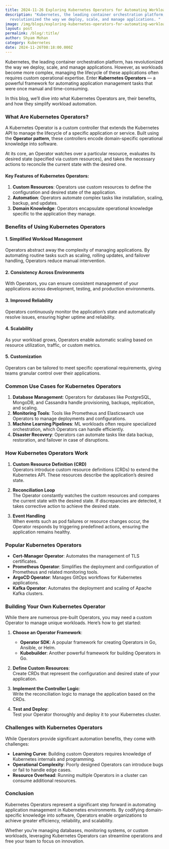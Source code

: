 ```yaml
---
title: 2024-11-26 Exploring Kubernetes Operators for Automating Workloads
description: "Kubernetes, the leading container orchestration platform, has
  revolutionized the way we deploy, scale, and manage applications. "
image: /img/blogs/exploring-kubernetes-operators-for-automating-workloads.webp
layout: post
permalink: /blog/:title/
author: Shyam Mohan
category: Kubernetes
date: 2024-11-26T08:18:00.000Z
---
```

Kubernetes, the leading container orchestration platform, has revolutionized the way we deploy, scale, and manage applications. However, as workloads become more complex, managing the lifecycle of these applications often requires custom operational expertise. Enter **Kubernetes Operators** — a powerful framework for automating application management tasks that were once manual and time-consuming.

In this blog, we’ll dive into what Kubernetes Operators are, their benefits, and how they simplify workload automation.


### What Are Kubernetes Operators?

A Kubernetes Operator is a custom controller that extends the Kubernetes API to manage the lifecycle of a specific application or service. Built using the **Operator pattern**, these controllers encode domain-specific operational knowledge into software.

At its core, an Operator watches over a particular resource, evaluates its desired state (specified via custom resources), and takes the necessary actions to reconcile the current state with the desired one.

#### Key Features of Kubernetes Operators:

1.  **Custom Resources**: Operators use custom resources to define the configuration and desired state of the application.
2.  **Automation**: Operators automate complex tasks like installation, scaling, backup, and updates.
3.  **Domain Knowledge**: Operators encapsulate operational knowledge specific to the application they manage.


### Benefits of Using Kubernetes Operators

#### 1. **Simplified Workload Management**

Operators abstract away the complexity of managing applications. By automating routine tasks such as scaling, rolling updates, and failover handling, Operators reduce manual intervention.

#### 2. **Consistency Across Environments**

With Operators, you can ensure consistent management of your applications across development, testing, and production environments.

#### 3. **Improved Reliability**

Operators continuously monitor the application’s state and automatically resolve issues, ensuring higher uptime and reliability.

#### 4. **Scalability**

As your workload grows, Operators enable automatic scaling based on resource utilization, traffic, or custom metrics.

#### 5. **Customization**

Operators can be tailored to meet specific operational requirements, giving teams granular control over their applications.


### Common Use Cases for Kubernetes Operators

1.  **Database Management**: Operators for databases like PostgreSQL, MongoDB, and Cassandra handle provisioning, backups, replication, and scaling.
2.  **Monitoring Tools**: Tools like Prometheus and Elasticsearch use Operators to manage deployments and configurations.
3.  **Machine Learning Pipelines**: ML workloads often require specialized orchestration, which Operators can handle efficiently.
4.  **Disaster Recovery**: Operators can automate tasks like data backup, restoration, and failover in case of disruptions.


### How Kubernetes Operators Work

1.  **Custom Resource Definition (CRD)**  
    Operators introduce custom resource definitions (CRDs) to extend the Kubernetes API. These resources describe the application’s desired state.
    
2.  **Reconciliation Loop**  
    The Operator constantly watches the custom resources and compares the current state with the desired state. If discrepancies are detected, it takes corrective action to achieve the desired state.
    
3.  **Event Handling**  
    When events such as pod failures or resource changes occur, the Operator responds by triggering predefined actions, ensuring the application remains healthy.
    


### Popular Kubernetes Operators

-   **Cert-Manager Operator**: Automates the management of TLS certificates.
-   **Prometheus Operator**: Simplifies the deployment and configuration of Prometheus and related monitoring tools.
-   **ArgoCD Operator**: Manages GitOps workflows for Kubernetes applications.
-   **Kafka Operator**: Automates the deployment and scaling of Apache Kafka clusters.


### Building Your Own Kubernetes Operator

While there are numerous pre-built Operators, you may need a custom Operator to manage unique workloads. Here’s how to get started:

1.  **Choose an Operator Framework**:
    
    -   **Operator SDK**: A popular framework for creating Operators in Go, Ansible, or Helm.
    -   **Kubebuilder**: Another powerful framework for building Operators in Go.
2.  **Define Custom Resources**:  
    Create CRDs that represent the configuration and desired state of your application.
    
3.  **Implement the Controller Logic**:  
    Write the reconciliation logic to manage the application based on the CRDs.
    
4.  **Test and Deploy**:  
    Test your Operator thoroughly and deploy it to your Kubernetes cluster.
    


### Challenges with Kubernetes Operators

While Operators provide significant automation benefits, they come with challenges:

-   **Learning Curve**: Building custom Operators requires knowledge of Kubernetes internals and programming.
-   **Operational Complexity**: Poorly designed Operators can introduce bugs or fail to handle edge cases.
-   **Resource Overhead**: Running multiple Operators in a cluster can consume additional resources.


### Conclusion

Kubernetes Operators represent a significant step forward in automating application management in Kubernetes environments. By codifying domain-specific knowledge into software, Operators enable organizations to achieve greater efficiency, reliability, and scalability.

Whether you’re managing databases, monitoring systems, or custom workloads, leveraging Kubernetes Operators can streamline operations and free your team to focus on innovation.
